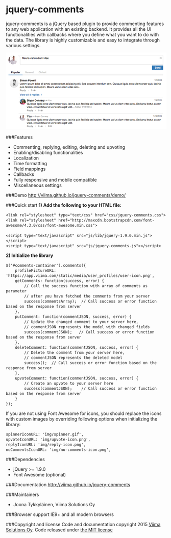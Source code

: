 # jquery-comments
jquery-comments is a jQuery based plugin to provide commenting features to any web application with an existing backend. It provides all the UI functionalities with callbacks where you define what you want to do with the data. The library is highly customizable and easy to integrate through various settings.

![Screenshot of jquery-comments](screenshot.png?raw=true "Screenshot of jquery-comments")

###Features
- Commenting, replying, editing, deleting and upvoting
- Enabling/disabling functionalities
- Localization
- Time formatting
- Field mappings
- Callbacks
- Fully responsive and mobile compatible
- Miscellaneous settings

###Demo
http://viima.github.io/jquery-comments/demo/

###Quick start
**1) Add the following to your HTML file:**
```
<link rel="stylesheet" type="text/css" href="css/jquery-comments.css">
<link rel="stylesheet" href="http://maxcdn.bootstrapcdn.com/font-awesome/4.3.0/css/font-awesome.min.css">

<script type="text/javascript" src="js/lib/jquery-1.9.0.min.js"></script>
<script type="text/javascript" src="js/jquery-comments.js"></script>
```

**2) Initialize the library**
```
$('#comments-container').comments({
    profilePictureURL: 'https://app.viima.com/static/media/user_profiles/user-icon.png',
    getComments: function(success, error) {
        // Call the success function with array of comments as parameter
        // after you have fetched the comments from your server
        success(commentsArray);  // Call success or error function based on the response from server
    },
    putComment: function(commentJSON, success, error) {
        // Update the changed comment to your server here,
        // commentJSON represents the model with changed fields
        success(commentJSON);   // Call success or error function based on the response from server
    },
    deleteComment: function(commentJSON, success, error) {
        // Delete the comment from your server here,
        // commentJSON represents the deleted model
        success();  // Call success or error function based on the response from server
    },
    upvoteComment: function(commentJSON, success, error) {
        // Create an upvote to your server here
        success(commentJSON);    // Call success or error function based on the response from server
    }
});
```
If you are not using Font Awesome for icons, you should replace the icons with custom images by overriding following options when initializing the library:
```
spinnerIconURL: 'img/spinner.gif',
upvoteIconURL: 'img/upvote-icon.png',
replyIconURL: 'img/reply-icon.png',
noCommentsIconURL: 'img/no-comments-icon.png',
```

###Dependencies
- jQuery >= 1.9.0
- Font Awesome (optional)

###Documentation
http://viima.github.io/jquery-comments

###Maintainers
- Joona Tykkyläinen, Viima Solutions Oy

###Browser support
IE9+ and all modern browsers

###Copyright and license
Code and documentation copyright 2015 [Viima Solutions Oy](https://www.viima.com/). Code released under [the MIT license](https://github.com/Viima/jquery-comments/blob/master/LICENSE)

